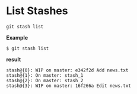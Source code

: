 # List Stashes

`git stash list`

**Example**
```git
$ git stash list
```

**result**
```git
stash@{0}: WIP on master: e342f2d Add news.txt
stash@{1}: On master: stash_1
stash@{2}: On master: stash_2
stash@{3}: WIP on master: 16f266a Edit news.txt
```